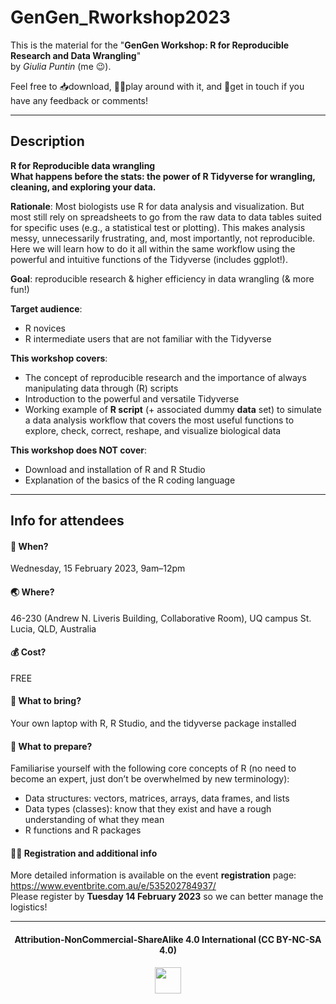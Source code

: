 # GenGen_Rworkshop2023

This is the material for the "**GenGen Workshop: R for Reproducible Research and Data Wrangling**"     
by *Giulia Puntin* (me 😉).     


Feel free to 📥download, 🐱‍💻play around with it, and 💬get in touch if you have any feedback or comments!

----------------------------------

## Description
**R for Reproducible data wrangling**     
**What happens before the stats: the power of R Tidyverse for wrangling, cleaning, and exploring your data.**

**Rationale**: Most biologists use R for data analysis and visualization. But most still rely on spreadsheets to go from the raw data to data tables suited for specific uses (e.g., a statistical test or plotting). This makes analysis messy, unnecessarily frustrating, and, most importantly, not reproducible. Here we will learn how to do it all within the same workflow using the powerful and intuitive functions of the Tidyverse (includes ggplot!).

**Goal**: reproducible research & higher efficiency in data wrangling (& more fun!)

**Target audience**:
+ R novices
+ R intermediate users that are not familiar with the Tidyverse

**This workshop covers**:
+ The concept of reproducible research and the importance of always manipulating data through (R) scripts
+ Introduction to the powerful and versatile Tidyverse
+ Working example of **R script** (+ associated dummy **data** set) to simulate a data analysis workflow that covers the most useful functions to explore, check, correct, reshape, and visualize biological data

**This workshop does NOT cover**:
+ Download and installation of R and R Studio
+ Explanation of the basics of the R coding language


------------------------------------------------
## Info for attendees

#### 📅 When? 
Wednesday, 15 February 2023, 9am–12pm

#### 🌏 Where? 
46-230 (Andrew N. Liveris Building, Collaborative Room), UQ campus St. Lucia, QLD, Australia

#### 💰 Cost? 
FREE

#### 🧳 What to bring? 
Your own laptop with R, R Studio, and the tidyverse package installed

#### 📜 What to prepare?
Familiarise yourself with the following core concepts of R (no need to become an expert, just don’t be overwhelmed by new terminology):
+ Data structures: vectors, matrices, arrays, data frames, and lists
+ Data types (classes): know that they exist and have a rough understanding of what they mean
+ R functions and R packages

#### ✍🏽 Registration and additional info 
More detailed information is available on the event **registration** page: https://www.eventbrite.com.au/e/535202784937/     
Please register by **Tuesday 14 February 2023** so we can better manage the logistics!

-------------------------------------
<div align="center">
  <h4>Attribution-NonCommercial-ShareAlike 4.0 International (CC BY-NC-SA 4.0)</h4>
<div style="width:300px; height:200px">
<img src=https://camo.githubusercontent.com/00f7814990f36f84c5ea74cba887385d8a2f36be/68747470733a2f2f646f63732e636c6f7564706f7373652e636f6d2f696d616765732f63632d62792d6e632d73612e706e67 alt="" height="42">
</div>

